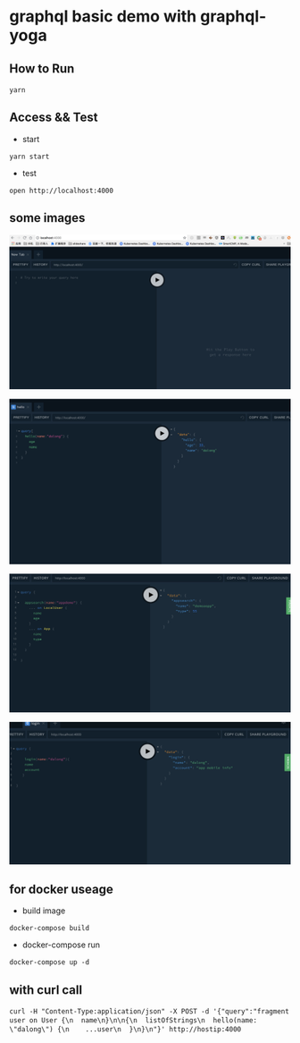 # graphql basic demo with graphql-yoga

## How to Run

```code
yarn
```

## Access && Test

* start

```code
yarn start
```

* test

```code
open http://localhost:4000
```

## some images

![image](./images/1.png)

![image](./images/2.png)

![image](./images/3.png)

![image](./images/4.png)

## for docker useage

* build image

```code
docker-compose build
```

* docker-compose run

```code
docker-compose up -d
```

## with curl call

```code
curl -H "Content-Type:application/json" -X POST -d '{"query":"fragment user on User {\n  name\n}\n\n{\n  listOfStrings\n  hello(name: \"dalong\") {\n    ...user\n  }\n}\n"}' http://hostip:4000
```